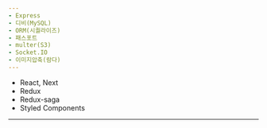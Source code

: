 ```yaml
---
- Express
- 디비(MySQL)
- ORM(시퀄라이즈)
- 패스포트
- multer(S3)
- Socket.IO
- 이미지압축(람다)
---
```

- React, Next
- Redux
- Redux-saga
- Styled Components
---
